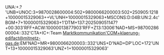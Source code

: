 UNA:+.? 'UNB+UNOC:3+9870028600004:502+9800066200003:502+250905:1218+10000015329063++VL'UNH+10000015329063+MSCONS:D:04B:UN:2.4c'BGM+7+10000015329063+1'DTM+137:202509051147?+00:303'RFF+ACW:10000013877903'RFF+Z13:13006'NAD+MS+9870028600004::332'CTA+IC+:Team [Marktkommunikation'COM+klaerung-edifact@mitnetz-gas.de](mailto:Marktkommunikation'COM+klaerung-edifact@mitnetz-gas.de):EM'NAD+MR+9800066200003::332'UNS+D'NAD+DP'LOC+172'UNT+13+10000015329063'UNZ+1+10000015329063'